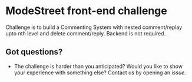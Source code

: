 # ModeStreet front-end challenge

Challenge is to build a Commenting System with nested comment/replay upto nth level and delete comment/reply. Backend is not required. 

## Got questions?

- The challenge is harder than you anticipated? Would you like to show your experience with something else? Contact us by opening an _issue_.
